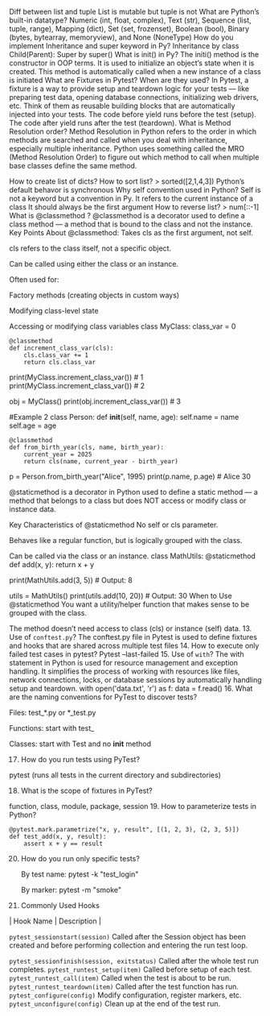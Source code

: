 Diff between list and tuple
List is mutable but tuple is not
What are Python’s built-in datatype?
Numeric (int, float, complex), Text (str), Sequence (list, tuple, range), Mapping (dict), Set (set, frozenset), Boolean (bool), Binary (bytes, bytearray, memoryview), and None (NoneType)
How do you implement Inheritance and super keyword in Py?
Inheritance by class Child(Parent):
Super by super()
What is init() in Py?
The initi() method is the constructor in OOP terms. It is used to initialize an object’s state when it is created. This method is automatically called when a new instance of a class is initiated
What are Fixtures in Pytest? When are they used?
In Pytest, a fixture is a way to provide setup and teardown logic for your tests — like preparing test data, opening database connections, initializing web drivers, etc.
Think of them as reusable building blocks that are automatically injected into your tests.
The code before yield runs before the test (setup).
The code after yield runs after the test (teardown).
What is Method Resolution order?
Method Resolution in Python refers to the order in which methods are searched and called when you deal with inheritance, especially multiple inheritance.
Python uses something called the MRO (Method Resolution Order) to figure out which method to call when multiple base classes define the same method.

How to create list of dicts?
How to sort list? > sorted([2,1,4,3])
Python’s default behavor is synchronous
Why self convention used in Python?
Self is not a keyword but a convention in Py. It refers to the current instance of a class
It should always be the first argument
How to reverse list? > num[::-1]
What is @classmethod ?
@classmethod is a decorator used to define a class method — a method that is bound to the class and not the instance.
Key Points About @classmethod:
Takes cls as the first argument, not self.


cls refers to the class itself, not a specific object.


Can be called using either the class or an instance.


Often used for:


Factory methods (creating objects in custom ways)


Modifying class-level state


Accessing or modifying class variables
class MyClass:
    class_var = 0

    @classmethod
    def increment_class_var(cls):
        cls.class_var += 1
        return cls.class_var

print(MyClass.increment_class_var())  # 1
print(MyClass.increment_class_var())  # 2

obj = MyClass()
print(obj.increment_class_var())  # 3

#Example 2
class Person:
    def __init__(self, name, age):
        self.name = name
        self.age = age

    @classmethod
    def from_birth_year(cls, name, birth_year):
        current_year = 2025
        return cls(name, current_year - birth_year)

p = Person.from_birth_year("Alice", 1995)
print(p.name, p.age)  # Alice 30

@staticmethod is a decorator in Python used to define a static method — a method that belongs to a class but does NOT access or modify class or instance data.

Key Characteristics of @staticmethod
No self or cls parameter.


Behaves like a regular function, but is logically grouped with the class.


Can be called via the class or an instance.
class MathUtils:
    @staticmethod
    def add(x, y):
        return x + y

print(MathUtils.add(3, 5))  # Output: 8

utils = MathUtils()
print(utils.add(10, 20))    # Output: 30
When to Use @staticmethod
You want a utility/helper function that makes sense to be grouped with the class.


The method doesn’t need access to class (cls) or instance (self) data.
13. Use of `conftest.py`?
	The conftest.py file in Pytest is used to define fixtures and hooks that are shared across multiple test files
14. How to execute only failed test cases in pytest?
	Pytest –last-failed
15. Use of `with`?
	The with statement in Python is used for resource management and exception handling. It simplifies the process of working with resources like files, network connections, locks, or database sessions by automatically handling setup and teardown.
with open('data.txt', 'r') as f:
    data = f.read()
16. What are the naming conventions for PyTest to discover tests?

Files: test_*.py or *_test.py

Functions: start with test_

Classes: start with Test and no __init__ method

17. How do you run tests using PyTest?

pytest (runs all tests in the current directory and subdirectories)

18. What is the scope of fixtures in PyTest?

function, class, module, package, session
19. How to parameterize tests in Python?
```
@pytest.mark.parametrize("x, y, result", [(1, 2, 3), (2, 3, 5)])
def test_add(x, y, result):
    assert x + y == result
```
20. How do you run only specific tests?

    By test name: pytest -k "test_login"

    By marker: pytest -m "smoke"
21. Commonly Used Hooks

| Hook Name |	Description |

`pytest_sessionstart(session)`	Called after the Session object has been created and before performing collection and entering the run test loop.  

`pytest_sessionfinish(session, exitstatus)`	Called after the whole test run completes.
`pytest_runtest_setup(item)`	Called before setup of each test.
`pytest_runtest_call(item)`	Called when the test is about to be run.
`pytest_runtest_teardown(item)`	Called after the test function has run.
`pytest_configure(config)`	Modify configuration, register markers, etc.
`pytest_unconfigure(config)`	Clean up at the end of the test run.




